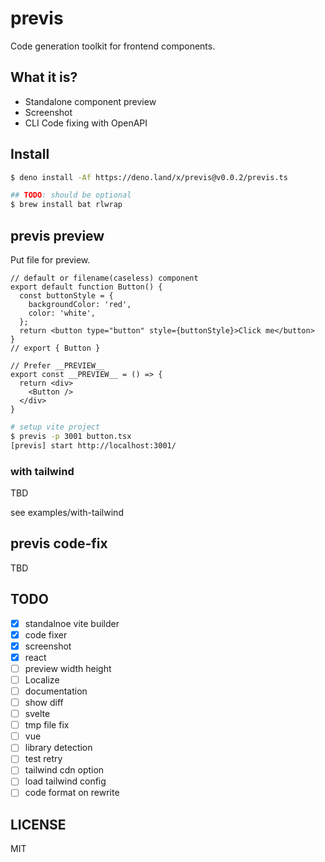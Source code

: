 # previs

Code generation toolkit for frontend components.

## What it is?

- Standalone component preview
- Screenshot
- CLI Code fixing with OpenAPI

## Install

```bash
$ deno install -Af https://deno.land/x/previs@v0.0.2/previs.ts

## TODO: should be optional
$ brew install bat rlwrap
```

## previs preview

Put file for preview.

```tsx
// default or filename(caseless) component
export default function Button() {
  const buttonStyle = {
    backgroundColor: 'red',
    color: 'white',
  };
  return <button type="button" style={buttonStyle}>Click me</button>
}
// export { Button }

// Prefer __PREVIEW__
export const __PREVIEW__ = () => {
  return <div>
    <Button />
  </div>
}
```

```bash
# setup vite project
$ previs -p 3001 button.tsx
[previs] start http://localhost:3001/
```

### with tailwind

TBD

see examples/with-tailwind

## previs code-fix

TBD

## TODO

- [x] standalnoe vite builder
- [x] code fixer
- [x] screenshot
- [x] react
- [ ] preview width height
- [ ] Localize
- [ ] documentation
- [ ] show diff
- [ ] svelte
- [ ] tmp file fix
- [ ] vue
- [ ] library detection
- [ ] test retry
- [ ] tailwind cdn option
- [ ] load tailwind config
- [ ] code format on rewrite

## LICENSE

MIT